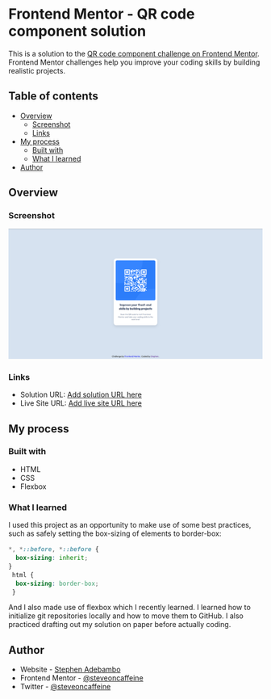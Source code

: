 # Frontend Mentor - QR code component solution

This is a solution to the [QR code component challenge on Frontend Mentor](https://www.frontendmentor.io/challenges/qr-code-component-iux_sIO_H). Frontend Mentor challenges help you improve your coding skills by building realistic projects. 

## Table of contents

- [Overview](#overview)
  - [Screenshot](#screenshot)
  - [Links](#links)
- [My process](#my-process)
  - [Built with](#built-with)
  - [What I learned](#what-i-learned)
- [Author](#author)

## Overview

### Screenshot

![QR code component solution screenshot](./screenshot.png)

### Links

- Solution URL: [Add solution URL here](https://github.com/steveoncaffeine/qr-code-component-main)
- Live Site URL: [Add live site URL here](https://steveoncaffeine.github.io/qr-code-component-main)

## My process

### Built with

- HTML
- CSS
- Flexbox

### What I learned

I used this project as an opportunity to make use of some best practices, such as safely setting the box-sizing of elements to border-box:

```css
*, *::before, *::before {
  box-sizing: inherit;
}
 html {
  box-sizing: border-box;
 }
```
And I also made use of flexbox which I recently learned. I learned how to initialize git repositories locally and how to move them to GitHub.
I also practiced drafting out my solution on paper before actually coding.

## Author

- Website - [Stephen Adebambo](https://steveoncaffeine.github.io)
- Frontend Mentor - [@steveoncaffeine](https://www.frontendmentor.io/profile/steveoncaffeine)
- Twitter - [@steveoncaffeine](https://www.twitter.com/steveoncaffeine)
